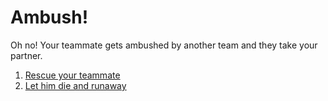 # Ambush!
Oh no! Your teammate gets ambushed by another team and they take your partner.
1. [Rescue your teammate](die.md)
2. [Let him die and runaway](meet-opponent.md)